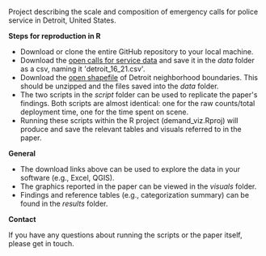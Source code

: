 Project describing the scale and composition of emergency calls for police service in Detroit, United States.

**Steps for reproduction in R**

- Download or clone the entire GitHub repository to your local machine.
- Download the [open calls for service data](https://data.detroitmi.gov/datasets/detroitmi::911-calls-for-service/about) and save it in the _data_ folder as a csv, naming it 'detroit_16_21.csv'.
- Download the [open shapefile](https://data.detroitmi.gov/datasets/current-city-of-detroit-neighborhoods/explore?location=42.352721%2C-83.099208%2C11.13) of Detroit neighborhood boundaries. This should be unzipped and the files saved into the _data_ folder.
- The two scripts in the _script_ folder can be used to replicate the paper's findings. Both scripts are almost identical: one for the raw counts/total deployment time, one for the time spent on scene.
- Running these scripts within the R project (demand_viz.Rproj) will produce and save the relevant tables and visuals referred to in the paper. 

**General**

- The download links above can be used to explore the data in your software (e.g., Excel, QGIS).
- The graphics reported in the paper can be viewed in the _visuals_ folder.
- Findings and reference tables (e.g., categorization summary) can be found in the _results_ folder.

**Contact**

If you have any questions about running the scripts or the paper itself, please get in touch.


